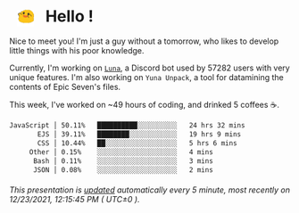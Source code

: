 <h1>   <img src="./spoink.gif" style="vertical-align:middle;" width="30px">   Hello ! </h1>

Nice to meet you! I'm just a guy without a tomorrow, who likes to develop little things with his poor knowledge.

Currently, I'm working on <a href='https://github.com/Asgarrrr/Luna'>`Luna`</a>, a Discord bot used by 57282 users with very unique features. I'm also working on `Yuna Unpack`, a tool for datamining the contents of Epic Seven's files.

This week, I've worked on ~49 hours of coding, and drinked 5 coffees ☕.

```
JavaScript │ 50.11%   ██████████░░░░░░░░░░   24 hrs 32 mins
       EJS │ 39.11%   ████████░░░░░░░░░░░░   19 hrs 9 mins
       CSS │ 10.44%   ██░░░░░░░░░░░░░░░░░░   5 hrs 6 mins
     Other │ 0.15%    ░░░░░░░░░░░░░░░░░░░░   4 mins
      Bash │ 0.11%    ░░░░░░░░░░░░░░░░░░░░   3 mins
      JSON │ 0.08%    ░░░░░░░░░░░░░░░░░░░░   2 mins
```

###### This presentation is [updated](https://github.com/Asgarrrr) automatically every 5 minute, most recently on 12/23/2021, 12:15:45 PM ( UTC±0 ).